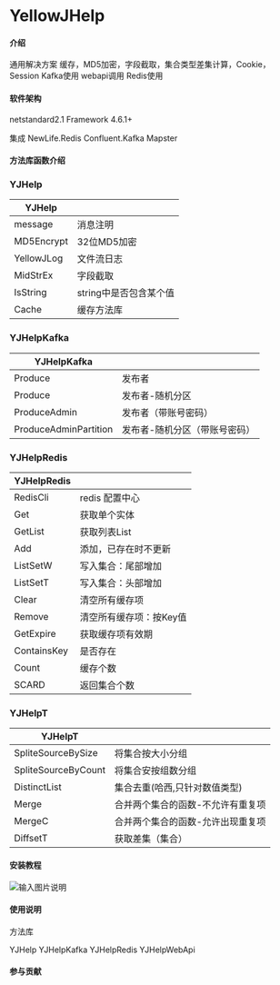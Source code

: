 # YellowJHelp

#### 介绍
通用解决方案
缓存，MD5加密，字段截取，集合类型差集计算，Cookie，Session
Kafka使用
webapi调用
Redis使用

#### 软件架构
netstandard2.1
Framework 4.6.1+

集成
NewLife.Redis
Confluent.Kafka
Mapster

#### 方法库函数介绍
### YJHelp
|  YJHelp |   |
|---|---|
| message      |  消息注明 |
| MD5Encrypt   |  32位MD5加密 |
| YellowJLog   |  文件流日志 |
| MidStrEx     |  字段截取 |
| IsString     |  string中是否包含某个值 |
| Cache        | 缓存方法库  |

### YJHelpKafka
|  YJHelpKafka |   |
|---|---|
| Produce                  | 发布者  |
| Produce                  | 发布者-随机分区  |
| ProduceAdmin             | 发布者（带账号密码）  |
| ProduceAdminPartition    | 发布者-随机分区（带账号密码）  |


### YJHelpRedis
|  YJHelpRedis |   |
|---|---|
| RedisCli           | redis 配置中心  |
| Get                | 获取单个实体|
| GetList            | 获取列表List  |
| Add                | 添加，已存在时不更新  |
| ListSetW           | 写入集合：尾部增加  |
| ListSetT           | 写入集合：头部增加  |
| Clear              | 清空所有缓存项  |
| Remove             | 清空所有缓存项：按Key值  |
| GetExpire          | 获取缓存项有效期  |
| ContainsKey        | 是否存在|
| Count              | 缓存个数  |
| SCARD              | 返回集合个数  |

### YJHelpT
| YJHelpT  |   |
|---|---|
| SpliteSourceBySize    | 将集合按大小分组  |
| SpliteSourceByCount   |将集合安按组数分组|
| DistinctList          | 集合去重(哈西,只针对数值类型)  |
| Merge                 | 合并两个集合的函数-不允许有重复项  |
| MergeC                | 合并两个集合的函数-允许出现重复项  |
| DiffsetT              | 获取差集（集合）  |





#### 安装教程
![输入图片说明](https://images.gitee.com/uploads/images/2021/1122/134200_7e13f9f5_1731777.png "_Z5NP71B0T52]1@8PY4(}7J.png")


#### 使用说明
方法库

YJHelp
YJHelpKafka
YJHelpRedis
YJHelpWebApi

#### 参与贡献

